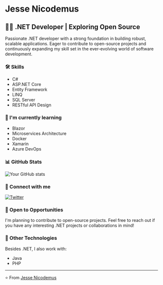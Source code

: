 # Jesse Nicodemus

## 👨‍💻 .NET Developer | Exploring Open Source

Passionate .NET developer with a strong foundation in building robust, scalable applications. Eager to contribute to open-source projects and continuously expanding my skill set in the ever-evolving world of software development.

### 🛠️ Skills

- C#
- ASP.NET Core
- Entity Framework
- LINQ
- SQL Server
- RESTful API Design

### 🌱 I'm currently learning

- Blazor
- Microservices Architecture
- Docker
- Xamarin
- Azure DevOps

### 📊 GitHub Stats

![Your GitHub stats](https://github-readme-stats.vercel.app/api?username=jessetechgeek&show_icons=true&theme=radical)

### 🔗 Connect with me

[![Twitter](https://img.shields.io/badge/Twitter-%231DA1F2.svg?style=for-the-badge&logo=Twitter&logoColor=white)](https://twitter.com/jessetechgeek)

### 💼 Open to Opportunities

I'm planning to contribute to open-source projects. Feel free to reach out if you have any interesting .NET projects or collaborations in mind!

### 🔭 Other Technologies

Besides .NET, I also work with:
- Java
- PHP

---

⭐️ From [Jesse Nicodemus](https://github.com/jessetechgeek)
